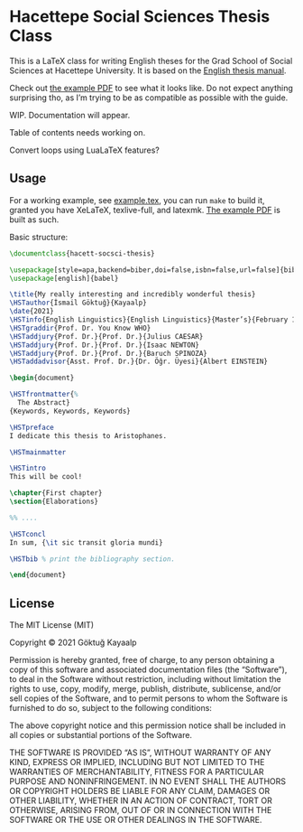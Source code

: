 # Hacettepe Social Sciences Thesis Class

This is a LaTeX class for writing English theses for the Grad School
of Social Sciences at Hacettepe University.  It is based on the
[English thesis manual](./thesis-manual-en.odt).

Check out [the example PDF](./example.pdf) to see what it looks like.
Do not expect anything surprising tho, as I’m trying to be as
compatible as possible with the guide.

WIP. Documentation will appear.

Table of contents needs working on.

Convert loops using LuaLaTeX features?

## Usage

For a working example, see [example.tex](./example.tex), you can run
`make` to build it, granted you have XeLaTeX, texlive-full, and
latexmk.  [The example PDF](./example.pdf) is built as such.

Basic structure:

```latex
\documentclass{hacett-socsci-thesis}

\usepackage[style=apa,backend=biber,doi=false,isbn=false,url=false]{biblatex}
\usepackage[english]{babel}

\title{My really interesting and incredibly wonderful thesis}
\HSTauthor{İsmail Göktuğ}{Kayaalp}
\date{2021}
\HSTinfo{English Linguistics}{English Linguistics}{Master’s}{February 14th, 2021}
\HSTgraddir{Prof. Dr. You Know WHO}
\HSTaddjury{Prof. Dr.}{Prof. Dr.}{Julius CAESAR}
\HSTaddjury{Prof. Dr.}{Prof. Dr.}{Isaac NEWTON}
\HSTaddjury{Prof. Dr.}{Prof. Dr.}{Baruch SPINOZA}
\HSTaddadvisor{Asst. Prof. Dr.}{Dr. Öğr. Üyesi}{Albert EINSTEIN}

\begin{document}

\HSTfrontmatter{%
  The Abstract}
{Keywords, Keywords, Keywords}

\HSTpreface
I dedicate this thesis to Aristophanes.

\HSTmainmatter

\HSTintro
This will be cool!

\chapter{First chapter}
\section{Elaborations}

%% ....

\HSTconcl
In sum, {\it sic transit gloria mundi}

\HSTbib % print the bibliography section.

\end{document}
```

## License

The MIT License (MIT)

Copyright © 2021 Göktuğ Kayaalp <self at gkayaalp dot com>

Permission is hereby granted, free of charge, to any person obtaining
a copy of this software and associated documentation files (the
“Software”), to deal in the Software without restriction, including
without limitation the rights to use, copy, modify, merge, publish,
distribute, sublicense, and/or sell copies of the Software, and to
permit persons to whom the Software is furnished to do so, subject to
the following conditions:

The above copyright notice and this permission notice shall be
included in all copies or substantial portions of the Software.

THE SOFTWARE IS PROVIDED “AS IS”, WITHOUT WARRANTY OF ANY KIND,
EXPRESS OR IMPLIED, INCLUDING BUT NOT LIMITED TO THE WARRANTIES OF
MERCHANTABILITY, FITNESS FOR A PARTICULAR PURPOSE AND
NONINFRINGEMENT. IN NO EVENT SHALL THE AUTHORS OR COPYRIGHT HOLDERS BE
LIABLE FOR ANY CLAIM, DAMAGES OR OTHER LIABILITY, WHETHER IN AN ACTION
OF CONTRACT, TORT OR OTHERWISE, ARISING FROM, OUT OF OR IN CONNECTION
WITH THE SOFTWARE OR THE USE OR OTHER DEALINGS IN THE SOFTWARE.
